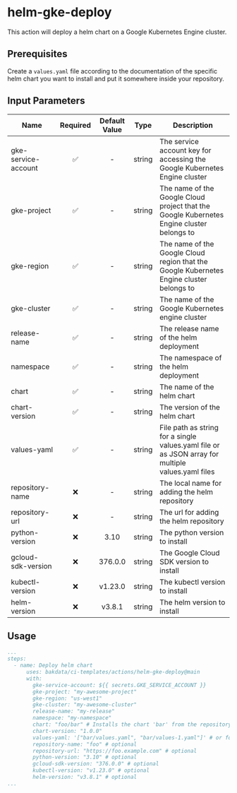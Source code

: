 # helm-gke-deploy
This action will deploy a helm chart on a Google Kubernetes Engine cluster.

## Prerequisites
Create a `values.yaml` file according to the documentation of the specific helm chart you want to install and put it somewhere inside your repository.

## Input Parameters
| Name                | Required  | Default Value |  Type  | Description                                                                                          |
|---------------------|:---------:|:-------------:|:------:|------------------------------------------------------------------------------------------------------|
| gke-service-account |    ✅     |       -       | string | The service account key for accessing the Google Kubernetes Engine cluster                           |
| gke-project         |    ✅     |       -       | string | The name of the Google Cloud project that the Google Kubernetes Engine cluster belongs to            |
| gke-region          |    ✅     |       -       | string | The name of the Google Cloud region that the Google Kubernetes Engine cluster belongs to             |
| gke-cluster         |    ✅     |       -       | string | The name of the Google Kubernetes engine cluster                                                     |
| release-name        |    ✅     |       -       | string | The release name of the helm deployment                                                              |
| namespace           |    ✅     |       -       | string | The namespace of the helm deployment                                                                 |
| chart               |    ✅     |       -       | string | The name of the helm chart                                                                           |
| chart-version       |    ✅     |       -       | string | The version of the helm chart                                                                        |
| values-yaml         |    ✅     |       -       | string | File path as string for a single values.yaml file or as JSON array for multiple values.yaml files    |
| repository-name     |    ❌     |       -       | string | The local name for adding the helm repository                                                        |
| repository-url      |    ❌     |       -       | string | The url for adding the helm repository                                                               |
| python-version      |    ❌     |      3.10     | string | The python version to install                                                                        |
| gcloud-sdk-version  |    ❌     |    376.0.0    | string | The Google Cloud SDK version to install                                                              |
| kubectl-version     |    ❌     |    v1.23.0    | string | The kubectl version to install                                                                       |
| helm-version        |    ❌     |     v3.8.1    | string | The helm version to install                                                                          |

## Usage

```yaml
...
steps:
  - name: Deploy helm chart
      uses: bakdata/ci-templates/actions/helm-gke-deploy@main
      with:
        gke-service-account: ${{ secrets.GKE_SERVICE_ACCOUNT }}
        gke-project: "my-awesome-project"
        gke-region: "us-west1"
        gke-cluster: "my-awesome-cluster"
        release-name: "my-release"
        namespace: "my-namespace"
        chart: "foo/bar" # Installs the chart 'bar' from the repository called 'foo'
        chart-version: "1.0.0"
        values-yaml: '["bar/values.yaml", "bar/values-1.yaml"]' # or for a single value file just as a string: "bar/values.yaml"
        repository-name: "foo" # optional
        repository-url: "https://foo.example.com" # optional
        python-version: "3.10" # optional
        gcloud-sdk-version: "376.0.0" # optional
        kubectl-version: "v1.23.0" # optional
        helm-version: "v3.8.1" # optional
...
```
